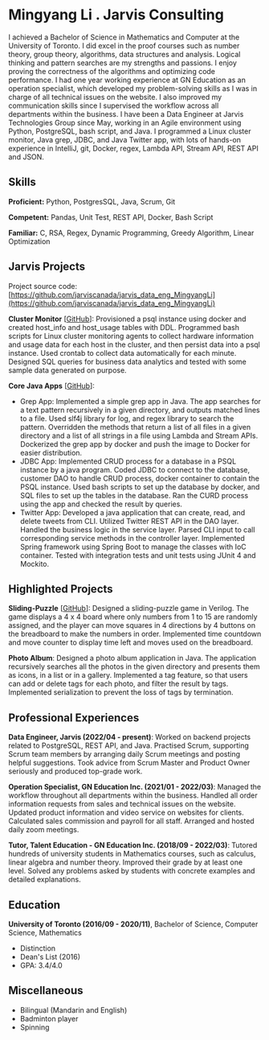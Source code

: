 # Mingyang Li . Jarvis Consulting

I achieved a Bachelor of Science in Mathematics and Computer at the University of Toronto. I did excel in the proof courses such as number theory, group theory, algorithms, data structures and analysis. Logical thinking and pattern searches are my strengths and passions. I enjoy proving the correctness of the algorithms and optimizing code performance. I had one year working experience at GN Education as an operation specialist, which developed my problem-solving skills as I was in charge of all technical issues on the website. I also improved my communication skills since I supervised the workflow across all departments within the business. I have been a Data Engineer at Jarvis Technologies Group since May, working in an Agile environment using Python, PostgreSQL, bash script, and Java. I programmed a Linux cluster monitor, Java grep, JDBC, and Java Twitter app, with lots of hands-on experience in IntelliJ, git, Docker, regex, Lambda API, Stream API, REST API and JSON.

## Skills

**Proficient:** Python, PostgresSQL, Java, Scrum, Git

**Competent:** Pandas, Unit Test, REST API, Docker, Bash Script

**Familiar:** C, RSA, Regex, Dynamic Programming, Greedy Algorithm, Linear Optimization

## Jarvis Projects

Project source code: [https://github.com/jarviscanada/jarvis_data_eng_MingyangLi](https://github.com/jarviscanada/jarvis_data_eng_MingyangLi)


**Cluster Monitor** [[GitHub](https://github.com/jarviscanada/jarvis_data_eng_MingyangLi/tree/master/linux_sql)]: Provisioned a psql instance using docker and created host_info and host_usage tables with DDL. Programmed bash scripts for Linux cluster monitoring agents to collect hardware information and usage data for each host in the cluster, and then persist data into a psql instance. Used crontab to collect data automatically for each minute. Designed SQL queries for business data analytics and tested with some sample data generated on purpose.

**Core Java Apps** [[GitHub](https://github.com/jarviscanada/jarvis_data_eng_MingyangLi/tree/master/core_java)]:
      
  - Grep App: Implemented a simple grep app in Java. The app searches for a text pattern recursively in a given directory, and outputs matched lines to a file. Used slf4j library for log, and regex library to search the pattern. Overridden the methods that return a list of all files in a given directory and a list of all strings in a file using Lambda and Stream APIs. Dockerized the grep app by docker and push the image to Docker for easier distribution.
  - JDBC App: Implemented CRUD process for a database in a PSQL instance by a java program. Coded JDBC to connect to the database, customer DAO to handle CRUD process, docker container to contain the PSQL instance. Used bash scripts to set up the database by docker, and SQL files to set up the tables in the database. Ran the CURD process using the app and checked the result by queries.
  - Twitter App: Developed a java application that can create, read, and delete tweets from CLI. Utilized Twitter REST API in the DAO layer. Handled the business logic in the service layer. Parsed CLI input to call corresponding service methods in the controller layer. Implemented Spring framework using Spring Boot to manage the classes with IoC container. Tested with integration tests and unit tests using JUnit 4 and Mockito.


## Highlighted Projects
**Sliding-Puzzle** [[GitHub](https://github.com/limingy9/Sliding-Puzzle)]: Designed a sliding-puzzle game in Verilog. The game displays a 4 x 4 board where only numbers from 1 to 15 are randomly assigned, and the player can move squares in 4 directions by 4 buttons on the breadboard to make the numbers in order. Implemented time countdown and move counter to display time left and moves used on the breadboard.

**Photo Album**: Designed a photo album application in Java. The application recursively searches all the photos in the given directory and presents them as icons, in a list or in a gallery. Implemented a tag feature, so that users can add or delete tags for each photo, and filter the result by tags. Implemented serialization to prevent the loss of tags by termination.


## Professional Experiences

**Data Engineer, Jarvis (2022/04 - present)**: Worked on backend projects related to PostgreSQL, REST API, and Java. Practised Scrum, supporting Scrum team members by arranging daily Scrum meetings and posting helpful suggestions. Took advice from Scrum Master and Product Owner seriously and produced top-grade work.

**Operation Specialist, GN Education Inc. (2021/01 - 2022/03)**: Managed the workflow throughout all departments within the business. Handled all order information requests from sales and technical issues on the website. Updated product information and video service on websites for clients. Calculated sales commission and payroll for all staff. Arranged and hosted daily zoom meetings.

**Tutor, Talent Education - GN Education Inc. (2018/09 - 2022/03)**: Tutored hundreds of university students in Mathematics courses, such as calculus, linear algebra and number theory. Improved their grade by at least one level. Solved any problems asked by students with concrete examples and detailed explanations.


## Education
**University of Toronto (2016/09 - 2020/11)**, Bachelor of Science, Computer Science, Mathematics
- Distinction
- Dean's List (2016)
- GPA: 3.4/4.0


## Miscellaneous
- Bilingual (Mandarin and English)
- Badminton player
- Spinning